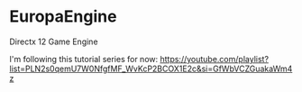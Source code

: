 # EuropaEngine
 Directx 12 Game Engine

I'm following this tutorial series for now:
https://youtube.com/playlist?list=PLN2s0qemU7W0NfgfMF_WvKcP2BCOX1E2c&si=GfWbVCZGuakaWm4z
